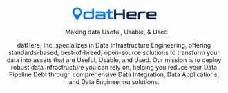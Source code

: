 <div align="center">
    <picture>
        <source media="(prefers-color-scheme: dark)" srcset="profile/dathere_logo_wb.png">
        <source media="(prefers-color-scheme: light)" srcset="https://dathere.com/wp-content/uploads/2021/06/dathere_logo.png">
        <img width=200 alt="datHere logo" src="profile/dathere_logo.png">
    </picture>
    <p style="margin-left: 0.7rem">Making data Useful, Usable, & Used</p>
    <p>datHere, Inc. specializes in Data Infrastructure Engineering, offering standards-based, best-of-breed, open-source solutions to transform your data into assets that are Useful, Usable, and Used. Our mission is to deploy robust data infrastructure you can rely on, helping you reduce your Data Pipeline Debt through comprehensive Data Integration, Data Applications, and Data Engineering solutions.</p>
</div>
